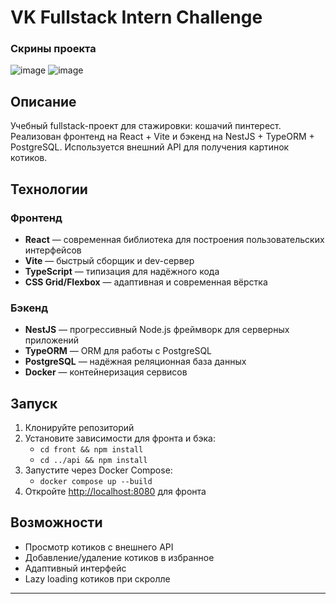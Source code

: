 # VK Fullstack Intern Challenge

### Скрины проекта

![image](https://github.com/user-attachments/assets/8a1fd09f-dff7-47ee-a5ff-3ae3d2ea5384)
![image](https://github.com/user-attachments/assets/95fcb48a-3edf-44be-ac2f-7ee3348d3135)



## Описание

Учебный fullstack-проект для стажировки: кошачий пинтерест. Реализован фронтенд на React + Vite и бэкенд на NestJS + TypeORM + PostgreSQL. Используется внешний API для получения картинок котиков.

## Технологии

### Фронтенд
- **React** — современная библиотека для построения пользовательских интерфейсов
- **Vite** — быстрый сборщик и dev-сервер
- **TypeScript** — типизация для надёжного кода
- **CSS Grid/Flexbox** — адаптивная и современная вёрстка

### Бэкенд
- **NestJS** — прогрессивный Node.js фреймворк для серверных приложений
- **TypeORM** — ORM для работы с PostgreSQL
- **PostgreSQL** — надёжная реляционная база данных
- **Docker** — контейнеризация сервисов

## Запуск

1. Клонируйте репозиторий
2. Установите зависимости для фронта и бэка:
   - `cd front && npm install`
   - `cd ../api && npm install`
3. Запустите через Docker Compose:
   - `docker compose up --build`
4. Откройте [http://localhost:8080](http://localhost:8080) для фронта

## Возможности
- Просмотр котиков с внешнего API
- Добавление/удаление котиков в избранное
- Адаптивный интерфейс
- Lazy loading котиков при скролле

---
